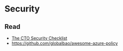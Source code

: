 # Security

## Read

- [The CTO Security Checklist](https://www.goldfiglabs.com/guide/saas-cto-security-checklist/)
- <https://github.com/globalbao/awesome-azure-policy>

